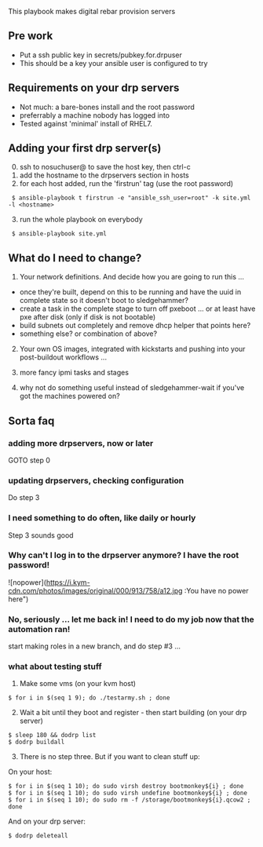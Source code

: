 

This playbook makes digital rebar provision servers


## Pre work

* Put a ssh public key in secrets/pubkey.for.drpuser
* This should be a key your ansible user is configured to try


##  Requirements on your drp servers

* Not much: a bare-bones install and the root password
* preferrably a machine nobody has logged into
* Tested against 'minimal' install of RHEL7.


## Adding your first drp server(s)
0. ssh to nosuchuser@<hostname> to save the host key, then ctrl-c
1. add the hostname to the drpservers section in hosts
2. for each host added, run the 'firstrun' tag (use the root password)

```
 $ ansible-playbook t firstrun -e "ansible_ssh_user=root" -k site.yml -l <hostname>
```

3. run the whole playbook on everybody

```
 $ ansible-playbook site.yml
```

## What do I need to change?
1. Your network definitions.  And decide how you are going to run this ... 

 * once they're built, depend on this to be running and have the uuid in complete state so it doesn't boot to sledgehammer?
 * create a task in the complete stage to turn off pxeboot ... or at least have pxe after disk (only if disk is not bootable)
 * build subnets out completely and remove dhcp helper that points here?
 * something else?  or combination of above?

2. Your own OS images, integrated with kickstarts and pushing into your post-buildout workflows ... 

3. more fancy ipmi tasks and stages

4. why not do something useful instead of sledgehammer-wait if you've got the machines powered on?  

## Sorta faq

### adding more drpservers, now or later
GOTO step 0

### updating drpservers, checking configuration
Do step 3

### I need something to do often, like daily or hourly
Step 3 sounds good

### Why can't I log in to the drpserver anymore?  I have the root password!

![nopower](https://i.kym-cdn.com/photos/images/original/000/913/758/a12.jpg :You have no power here")

### No, seriously ... let me back in!  I need to do my job now that the automation ran!
start making roles in a new branch, and do step #3 ... 

### what about testing stuff
1. Make some vms (on your kvm host)

```
$ for i in $(seq 1 9); do ./testarmy.sh ; done
```

2. Wait a bit until they boot and register - then start building (on your drp server)
```
$ sleep 180 && dodrp list
$ dodrp buildall
```

3. There is no step three.  But if you want to clean stuff up:

On your host:
```
$ for i in $(seq 1 10); do sudo virsh destroy bootmonkey${i} ; done
$ for i in $(seq 1 10); do sudo virsh undefine bootmonkey${i} ; done
$ for i in $(seq 1 10); do sudo rm -f /storage/bootmonkey${i}.qcow2 ; done
```

And on your drp server:
```
$ dodrp deleteall
```









